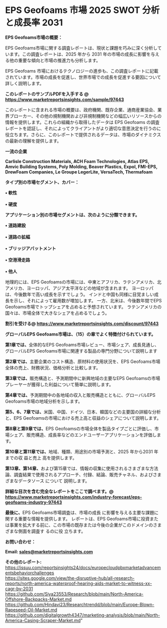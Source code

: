 # EPS Geofoams 市場 2025 SWOT 分析と成長率 2031

<strong><b>EPS Geofoams市場の概要：</b></strong>

EPS Geofoams市場に関する調査レポートは、現状と課題を巧みに深く分析しています。この調査レポートは、2025 年から 2031 年の市場の成長に影響を与える他の重要な傾向と市場の推進力も分析します。

EPS Geofoams 市場におけるテクノロジーの進歩も、この調査レポートに記載されています。市場の成長を促進し、世界市場での成長を促進する要因について詳しく説明します。

<strong>このレポートのサンプルPDFを入手する @ <a href=https://www.marketreportsinsights.com/sample/97443>https://www.marketreportsinsights.com/sample/97443</a></strong>

このレポートに含まれる市場の概要は、政府機関、既存企業、通商産業協会、業界ブローカー、その他の規制機関および非規制機関などの幅広いリソースからの情報を提供します。これらの組織から取得したデータは EPS Geofoams の調査レポートを認証し、それによってクライアントがより適切な意思決定を行うのに役立ちます。さらに、このレポートで提供されるデータは、市場のダイナミクスの最新の理解を提供します。

<strong>一流の企業</strong>

<strong><b>Carlisle Construction Materials, ACH Foam Technologies, Atlas EPS, Amvic Building Systems, Poly Molding, Beaver Plastics, Expol, FMI-EPS, DrewFoam Companies, Le Groupe LegerLite, VersaTech, Thermafoam</b></strong>

<strong><b>タイプ別の市場セグメント、カバー：</b></strong>

<strong>• 軟性<br><br>• 硬度</strong>

<strong><b>アプリケーション別の市場セグメントは、次のように分類できます。</b></strong>

<strong>• 道路建設<br><br>• 道路の拡幅<br><br>• ブリッジアバットメント<br><br>• 空港滑走路<br><br>• 他人</strong>

 地理的には、EPS Geofoamsの市場には、中東とアフリカ、ラテンアメリカ、北アメリカ、ヨーロッパ、アジア太平洋などの地域が含まれます。 ヨーロッパは、今後数年で高い成長を示すでしょう。 インドと中国も同様に目覚ましい成長を示し、それによって雇用数が増加します。 一方、北米は、今後数年間でEPS Geofoams市場でトップシェアを占めると予想されています。 ラテンアメリカの国々は、市場全体で大きなシェアを占めるでしょう。

<strong>割引を受ける@ <a href=https://www.marketreportsinsights.com/discount/97443>https://www.marketreportsinsights.com/discount/97443</a></strong>

<strong><b>グローバルEPS Geofoams市場は、（15）の章でよく特徴付けられています。</b></strong>

<strong><b>第</b></strong><strong><b>1章では、</b></strong>全体的なEPS Geofoams市場レビュー、市場シェア、成長見通し、グローバルEPS Geofoams市場に関連する製品の専門分野について説明します

<strong><b>第2章では、</b></strong>主要企業のコスト構造、原材料の使用状況を、EPS Geofoams市場全体の売上、財務状況、価格分析と比較します。

<strong><b>第3章では、</b></strong>販売構造と、予測期間中に新興地域の主要なEPS Geofoamsの市場プレーヤーが獲得した利益について簡単に説明します。

<strong><b>第4章では、</b></strong>予測期間中の各地域の収入と販売構造とともに、グローバルEPS Geofoams市場の地域分析を示します。

<strong><b>第5、6、7章では、</b></strong>米国、中国、ドイツ、日本、韓国などの主要国の詳細な分析と、EPS Geofoamsの市場における売上高と収益のシェアについて説明します。

<strong><b>第8章と第9章では、</b></strong>EPS Geofoamsの市場全体を製品タイプごとに評価し、市場シェア、販売構造、成長率などのエンドユーザーアプリケーションを評価します。

<strong><b>第10章と第11章では、</b></strong>地域、種類、用途別の市場予測と、2025 年から2031 年までの収 益と売上 高を提供します。

<strong><b>第13章、第14章、</b></strong>および第15章では、情報の収集に使用されるさまざまな方法論、調査結果で使用されるアプローチ、付録、結論、販売チャネル、およびさまざまなデータソース について 説明します。

<strong>詳細な目次を含む完全なレポートをここで調べます。@ <a href=https://www.marketreportsinsights.com/industry-forecast/eps-geofoams-industry-97443>https://www.marketreportsinsights.com/industry-forecast/eps-geofoams-industry-97443</a></strong>

<strong><b>最後に、</b></strong>EPS Geofoams市場調査は、市場の成長 に影響を</a>与える主要な課題に関する重要な情報を提供します。 レポートは、EPS Geofoams市場に投資または事業を拡大する前に、この市場の既存または今後の企業がこのドメインのさまざまな側面を調査す るのに役 立ちます。

<strong><b>お問い合わせ：</b></strong>

<strong>Email: </strong><a href=mailto:sales@marketreportsinsights.com><strong>sales@marketreportsinsights.com</strong></a>

<strong>その他のレポート:</strong>
<br>
<a href=https://issuu.com/reportsinsights24/docs/europecloudpbxmarketadvancementsbehaviorchallenges>https://issuu.com/reportsinsights24/docs/europecloudpbxmarketadvancementsbehaviorchallenges</a>
<br>
<a href=https://sites.google.com/view/the-disruptive-hub/all-research-reports/north-america-waterproof-hearing-aids-market-to-witness-xx-cagr-by-2031>https://sites.google.com/view/the-disruptive-hub/all-research-reports/north-america-waterproof-hearing-aids-market-to-witness-xx-cagr-by-2031</a>
<br>
<a href=https://github.com/Siya23553/Research/blob/main/North-America-Offshore-Backpacks-Market.md>https://github.com/Siya23553/Research/blob/main/North-America-Offshore-Backpacks-Market.md</a>
<br>
<a href=https://github.com/Hindavi23/Researchtrendd/blob/main/Europe-Blown-Rapeseed-Oil-Market.md>https://github.com/Hindavi23/Researchtrendd/blob/main/Europe-Blown-Rapeseed-Oil-Market.md</a>
<br>
<a href=https://github.com/digitalgrowth4347/marketing-analysis/blob/main/North-America-Casing-Scraper-Market.md>https://github.com/digitalgrowth4347/marketing-analysis/blob/main/North-America-Casing-Scraper-Market.md</a>"
